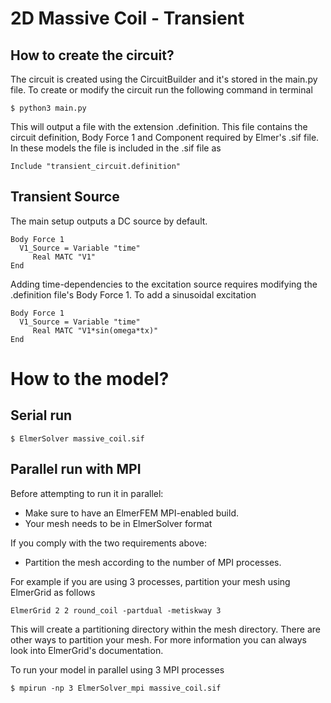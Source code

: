 # 2D Massive Coil - Transient


## How to create the circuit?
The circuit is created using the CircuitBuilder and it's stored in the main.py file. To create or modify the circuit run the following command in terminal
```
$ python3 main.py

```

This will output a file with the extension .definition. This file contains the circuit definition, Body Force 1 and Component required by Elmer's .sif file. In these models the file is included in the .sif file as 

```
Include "transient_circuit.definition"

```

## Transient Source

The main setup outputs a DC source by default. 

```
Body Force 1
  V1_Source = Variable "time" 
  	 Real MATC "V1"
End

```

 Adding time-dependencies to the excitation source requires modifying the .definition file's Body Force 1. 
To add a sinusoidal excitation 

```
Body Force 1
  V1_Source = Variable "time" 
  	 Real MATC "V1*sin(omega*tx)"
End

```

# How to the model?

## Serial run

```
$ ElmerSolver massive_coil.sif

```

## Parallel run with MPI
Before attempting to run it in parallel:
* Make sure to have an ElmerFEM MPI-enabled build.
* Your mesh needs to be in ElmerSolver format

If you comply with the two requirements above:
* Partition the mesh according to the number of MPI processes. 

For example if you are using 3 processes, partition your mesh using ElmerGrid as follows

```
ElmerGrid 2 2 round_coil -partdual -metiskway 3
```
This will create a partitioning directory within the mesh directory. There are other ways to partition your mesh. For more information you can always look into ElmerGrid's documentation.

To run your model in parallel using 3 MPI processes

```
$ mpirun -np 3 ElmerSolver_mpi massive_coil.sif

```

